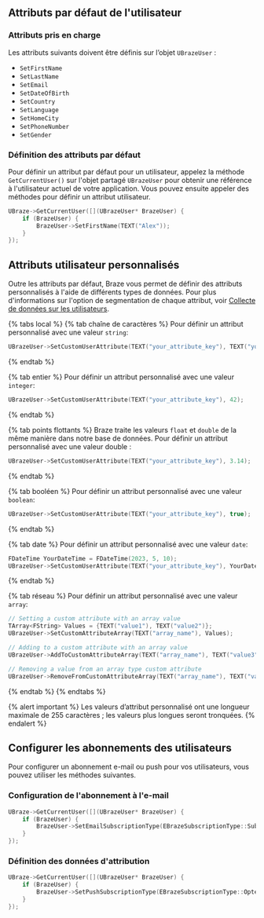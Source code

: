 ## Attributs par défaut de l'utilisateur

### Attributs pris en charge

Les attributs suivants doivent être définis sur l’objet `UBrazeUser` :

- `SetFirstName`
- `SetLastName`
- `SetEmail`
- `SetDateOfBirth`
- `SetCountry`
- `SetLanguage`
- `SetHomeCity`
- `SetPhoneNumber`
- `SetGender`

### Définition des attributs par défaut

Pour définir un attribut par défaut pour un utilisateur, appelez la méthode `GetCurrentUser()` sur l'objet partagé `UBrazeUser` pour obtenir une référence à l'utilisateur actuel de votre application. Vous pouvez ensuite appeler des méthodes pour définir un attribut utilisateur.

```cpp
UBraze->GetCurrentUser([](UBrazeUser* BrazeUser) {
    if (BrazeUser) {
        BrazeUser->SetFirstName(TEXT("Alex"));
    }
});
```

## Attributs utilisateur personnalisés

Outre les attributs par défaut, Braze vous permet de définir des attributs personnalisés à l'aide de différents types de données. Pour plus d'informations sur l'option de segmentation de chaque attribut, voir [Collecte de données sur les utilisateurs]({{site.baseurl}}/developer_guide/analytics/).

{% tabs local %}
{% tab chaîne de caractères %}
Pour définir un attribut personnalisé avec une valeur `string`:

```cpp
UBrazeUser->SetCustomUserAttribute(TEXT("your_attribute_key"), TEXT("your_attribute_value"));
```
{% endtab %}

{% tab entier %}
Pour définir un attribut personnalisé avec une valeur `integer`:

```cpp
UBrazeUser->SetCustomUserAttribute(TEXT("your_attribute_key"), 42);
```
{% endtab %}

{% tab points flottants %}
Braze traite les valeurs `float` et `double` de la même manière dans notre base de données. Pour définir un attribut personnalisé avec une valeur double :

```cpp
UBrazeUser->SetCustomUserAttribute(TEXT("your_attribute_key"), 3.14);
```
{% endtab %}

{% tab booléen %}
Pour définir un attribut personnalisé avec une valeur `boolean`:

```cpp
UBrazeUser->SetCustomUserAttribute(TEXT("your_attribute_key"), true);
```
{% endtab %}

{% tab date %}
Pour définir un attribut personnalisé avec une valeur `date`:

```cpp
FDateTime YourDateTime = FDateTime(2023, 5, 10);
UBrazeUser->SetCustomUserAttribute(TEXT("your_attribute_key"), YourDateTime);
```
{% endtab %}

{% tab réseau %}
Pour définir un attribut personnalisé avec une valeur `array`:

```cpp
// Setting a custom attribute with an array value
TArray<FString> Values = {TEXT("value1"), TEXT("value2")};
UBrazeUser->SetCustomAttributeArray(TEXT("array_name"), Values);

// Adding to a custom attribute with an array value
UBrazeUser->AddToCustomAttributeArray(TEXT("array_name"), TEXT("value3"));

// Removing a value from an array type custom attribute
UBrazeUser->RemoveFromCustomAttributeArray(TEXT("array_name"), TEXT("value2"));
```
{% endtab %}
{% endtabs %}

{% alert important %}
Les valeurs d’attribut personnalisé ont une longueur maximale de 255 caractères ; les valeurs plus longues seront tronquées.
{% endalert %}

## Configurer les abonnements des utilisateurs

Pour configurer un abonnement e-mail ou push pour vos utilisateurs, vous pouvez utiliser les méthodes suivantes.

### Configuration de l'abonnement à l'e-mail

```cpp
UBraze->GetCurrentUser([](UBrazeUser* BrazeUser) {
    if (BrazeUser) {
        BrazeUser->SetEmailSubscriptionType(EBrazeSubscriptionType::Subscribed);
    }
});
```

### Définition des données d'attribution

```cpp
UBraze->GetCurrentUser([](UBrazeUser* BrazeUser) {
    if (BrazeUser) {
        BrazeUser->SetPushSubscriptionType(EBrazeSubscriptionType::OptedIn);
    }
});
```
